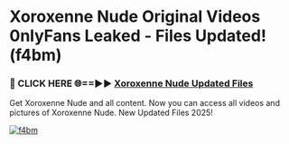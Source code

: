 # Xoroxenne Nude Original Videos 0nlyFans Leaked - Files Updated! (f4bm)

<h3>🔴 CLICK HERE 🌐==►► <a href="https://tinyurl.com/y5r63du9" rel="nofollow">Xoroxenne Nude Updated Files</a></h3>

Get Xoroxenne Nude and all content. Now you can access all videos and pictures of Xoroxenne Nude. New Updated Files 2025!

[![f4bm](https://i.imgur.com/UVo9nyh.gif)](https://tinyurl.com/y5r63du9)